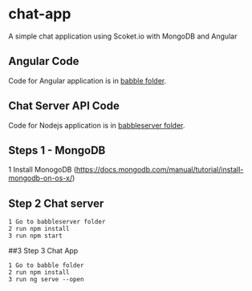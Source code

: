 # chat-app 
A simple chat application using Scoket.io with MongoDB and Angular

## Angular Code
Code for Angular application is in [babble folder](https://github.com/jyoti-chy059/chat-app/tree/master/babble).

## Chat Server API Code
Code for Nodejs application is in [babbleserver folder](https://github.com/jyoti-chy059/chat-app/tree/master/babbleserver).


## Steps 1 - MongoDB
1 Install MonogoDB (https://docs.mongodb.com/manual/tutorial/install-mongodb-on-os-x/)

## Step 2 Chat server 

    1 Go to babbleserver folder
    2 run npm install
    3 run npm start

##3 Step 3 Chat App
    
    1 Go to babble folder
    2 run npm install
    3 run ng serve --open
